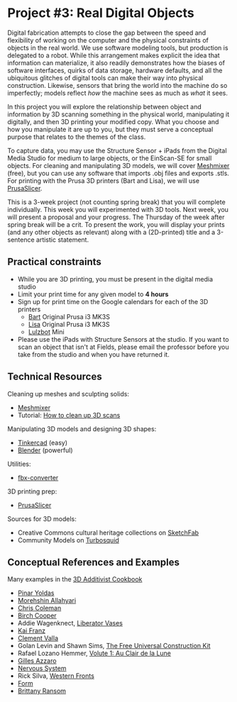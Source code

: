 # Project #3: Real Digital Objects

Digital fabrication attempts to close the gap between the speed and flexibility of working on the computer and the physical constraints of objects in the real world. We use software modeling tools, but production is delegated to a robot. While this arrangement makes explicit the idea that information can materialize, it also readily demonstrates how the biases of software interfaces, quirks of data storage, hardware defaults, and all the ubiquitous glitches of digital tools can make their way into physical construction. Likewise, sensors that bring the world into the machine do so imperfectly; models reflect _how_ the machine sees as much as _what_ it sees.

In this project you will explore the relationship between object and information by 3D scanning something in the physical world, manipulating it digitally, and then 3D printing your modified copy. What you choose and how you manipulate it are up to you, but they must serve a conceptual purpose that relates to the themes of the class.

To capture data, you may use the Structure Sensor + iPads from the Digital Media Studio for medium to large objects, or the EinScan-SE for small objects. For cleaning and manipulating 3D models, we will cover [Meshmixer](http://www.meshmixer.com) (free), but you can use any software that imports .obj files and exports .stls. For printing with the Prusa 3D printers (Bart and Lisa), we will use [PrusaSlicer](https://www.prusa3d.com/prusaslicer/).

This is a 3-week project (not counting spring break) that you will complete individually. This week you will experimented with 3D tools. Next week, you will present a proposal and your progress. The Thursday of the week after spring break will be a crit. To present the work, you will display your prints (and any other objects as relevant) along with a (2D-printed) title and a 3-sentence artistic statement.


## Practical constraints

- While you are 3D printing, you must be present in the digital media studio
- Limit your print time for any given model to **4 hours**
- Sign up for print time on the Google calendars for each of the 3D printers
    - [Bart](https://calendar.google.com/calendar?cid=bGNsYXJrLmVkdV9wYmFsMTJzNGNydTR2YnI4bzYxaThzc3BqNEBncm91cC5jYWxlbmRhci5nb29nbGUuY29t) Original Prusa i3 MK3S
    - [Lisa](https://calendar.google.com/calendar?cid=bGNsYXJrLmVkdV92M21vYTM4dW12MXM1MDBrb2tqZ3NuMHBzY0Bncm91cC5jYWxlbmRhci5nb29nbGUuY29t) Original Prusa i3 MK3S
    - [Lulzbot](https://calendar.google.com/calendar?cid=bGNsYXJrLmVkdV9vcmM5N3U2YXZiY2poZDQ2aG9zbWtla2QzZ0Bncm91cC5jYWxlbmRhci5nb29nbGUuY29t) Mini
- Please use the iPads with Structure Sensors at the studio. If you want to scan an object that isn't at Fields, please email the professor before you take from the studio and when you have returned it.



## Technical Resources

Cleaning up meshes and sculpting solids:
- [Meshmixer](http://www.meshmixer.com)
- Tutorial: [How to clean up 3D scans](https://www.youtube.com/watch?v=i5e2S8o7Ujc)

Manipulating 3D models and designing 3D shapes:
- [Tinkercad](http://tinkercad.com/) (easy)
- [Blender](http://blender.org/) (powerful)

Utilities:
- [fbx-converter](https://www.autodesk.com/developer-network/platform-technologies/fbx-converter-archives)

3D printing prep:
- [PrusaSlicer](https://www.prusa3d.com/prusaslicer/)

Sources for 3D models:
- Creative Commons cultural heritage collections on [SketchFab](https://sketchfab.com/nebulousflynn/collections/cc0)
- Community Models on [Turbosquid](https://www.turbosquid.com)


## Conceptual References and Examples

Many examples in the [3D Additivist Cookbook](https://additivism.org/cookbook)

- [Pinar Yoldas](https://www.dezeen.com/2018/09/28/designer-babies-genetically-modified-istanbul-design-biennial-pinar-yoldas/)  
- [Morehshin Allahyari](http://www.morehshin.com)
- [Chris Coleman](http://digitalcoleman.com/Secure-Shell-Copy-Series)
- [Birch Cooper](http://birchcooper.net)
- Addie Wagenknect, [Liberator Vases](http://www.placesiveneverbeen.com/details/liberator-vases)
- [Kai Franz](http://www.kaifranz.de)
- [Clement Valla](http://clementvalla.com)
- Golan Levin and Shawn Sims, [The Free Universal Construction Kit](http://www.flong.com/projects/free-universal-construction-kit/)
- Rafael Lozano Hemmer, [Volute 1: Au Clair de la Lune](http://www.lozano-hemmer.com/volute_1_au_clair_de_la_lune.php)
- [Gilles Azzaro](http://www.gillesazzaro.com/pages/en/oeuvres.htm)
- [Nervous System](https://n-e-r-v-o-u-s.com)
- Rick Silva, [Western Fronts](http://westernfronts.com)
- [Form](https://form.xyz)
- [Brittany Ransom](https://www.brittanyransom.com)
